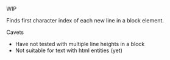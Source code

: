 WIP

Finds first character index of each new line in a block element.

Cavets
- Have not tested with multiple line heights in a block
- Not suitable for text with html entities (yet)